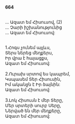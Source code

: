 **664**

\
 ... Ազատ եմ Հիսուսով, (2)\
 ... Չարի իշխանությունից\
 ... Ազատ եմ Հիսուսով:

\
1.Հոգս չունեմ այլևս,\
Տերս ներեց մեղքերս,\
Իր վրա է հայացքս,\
Ազատ եմ Հիսուսով:\
\
2.Ուրախ սրտով ես կապրեմ,\
Կսպասեմ Տեր Հիսուսին,\
Իմ ականջն է Իր ձայնին:\
Ազատ եմ Հիսուսով:\
\
3.Լոկ Հիսուսն է մեր Տերը,\
Մեր սրտերի սուրբ Սերը,\
Ներված են մեր մեղքերը,\
Ազատ եմ Հիսուսով:
